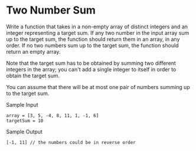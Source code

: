 # Two Number Sum

Write a function that takes in a non-empty array of distinct integers
and an integer representing a target sum. If any two number in the input
array sum up to the target sum, the function should return them
in an array, in any order. If no two numbers sum up to the target
sum, the function should return an empty array.

Note that the target sum has to be obtained by summing two different
integers in the array; you can't add a single integer to itself in order
to obtain the target sum.

You can assume that there will be at most one pair of numbers summing
up to the target sum.

Sample Input

```
array = [3, 5, -4, 8, 11, 1, -1, 6]
targetSum = 10
```

Sample Output

```
[-1, 11] // the numbers could be in reverse order
```
